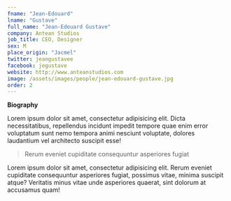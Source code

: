 ```yaml
---
fname: "Jean-Edouard"
lname: "Gustave"
full_name: "Jean-Edouard Gustave"
company: Antean Studios
job_title: CEO, Designer
sex: M
place_origin: "Jacmel"
twitter: jeangustavee
facebook: jegustave
website: http://www.anteanstudios.com
image: /assets/images/people/jean-edouard-gustave.jpg
order: 2
---
```

**Biography**

Lorem ipsum dolor sit amet, consectetur adipisicing elit. Dicta necessitatibus, repellendus incidunt impedit tempore quae enim error voluptatum sunt nemo tempora animi nesciunt voluptate, dolores laudantium vel architecto suscipit esse!

> Rerum eveniet cupiditate consequuntur asperiores fugiat

Lorem ipsum dolor sit amet, consectetur adipisicing elit. Rerum eveniet cupiditate consequuntur asperiores fugiat, possimus vitae, minima suscipit atque? Veritatis minus vitae unde asperiores quaerat, sint dolorum at accusamus quam!
